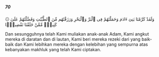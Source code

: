 ##### 70

<span class="ayah">۞ وَلَقَدْ كَرَّمْنَا بَنِىٓ ءَادَمَ وَحَمَلْنَٰهُمْ فِى ٱلْبَرِّ وَٱلْبَحْرِ وَرَزَقْنَٰهُم مِّنَ ٱلطَّيِّبَٰتِ وَفَضَّلْنَٰهُمْ عَلَىٰ كَثِيرٍۢ مِّمَّنْ خَلَقْنَا تَفْضِيلًۭا</span>

<span class="ayah_translation">Dan sesungguhnya telah Kami muliakan anak-anak Adam, Kami angkut mereka di daratan dan di lautan, Kami beri mereka rezeki dari yang baik-baik dan Kami lebihkan mereka dengan kelebihan yang sempurna atas kebanyakan makhluk yang telah Kami ciptakan.</span>
